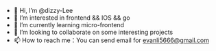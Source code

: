- 👋 Hi, I’m @dizzy-Lee
- 👀 I’m interested in frontend && IOS && go
- 🌱 I’m currently learning micro-frontend
- 💞️ I’m looking to collaborate on some interesting projects
- 📫 How to reach me：You can send email for evanli5666@gmail.com

<!---
dizzy-Lee/dizzy-Lee is a ✨ special ✨ repository because its `README.md` (this file) appears on your GitHub profile.
You can click the Preview link to take a look at your changes.
--->
